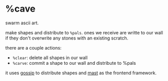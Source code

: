 # %cave
swarm ascii art.

make shapes and distribute to `%pals`. ones we receive are writte to our wall if they don't overwrite any stones with an existing scratch.

there are a couple actions:
 - `%clear`: delete all shapes in our wall
 - `%carve`: commit a shape to our wall and distribute to %pals

it uses [gossip](https://github.com/Fang-/suite/blob/master/lib/gossip.hoon) to distribute shapes and [mast](https://github.com/R-JG/mast) as the frontend framework.
